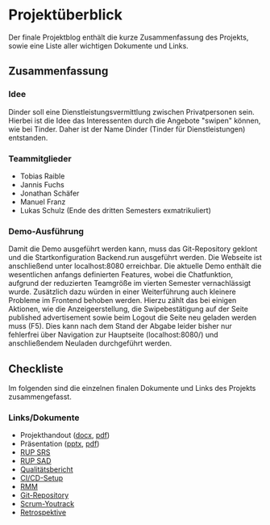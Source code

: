 # Projektüberblick
Der finale Projektblog enthält die kurze Zusammenfassung des Projekts, sowie eine Liste aller wichtigen Dokumente und Links.
## Zusammenfassung
### Idee
Dinder soll eine Dienstleistungsvermittlung zwischen Privatpersonen sein. Hierbei ist die Idee das Interessenten durch die Angebote "swipen" können, wie bei Tinder. Daher ist der Name Dinder (Tinder für Dienstleistungen) entstanden.

### Teammitglieder
- Tobias Raible
- Jannis Fuchs
- Jonathan Schäfer
- Manuel Franz
- Lukas Schulz (Ende des dritten Semesters exmatrikuliert)

### Demo-Ausführung
Damit die Demo ausgeführt werden kann, muss das Git-Repository geklont und die Startkonfiguration Backend.run ausgeführt werden. Die Webseite ist anschließend unter localhost:8080 erreichbar. 
Die aktuelle Demo enthält die wesentlichen anfangs definierten Features, wobei die Chatfunktion, aufgrund der reduzierten Teamgröße im vierten Semester vernachlässigt wurde. Zusätzlich dazu würden in einer Weiterführung auch kleinere Probleme im Frontend behoben werden. Hierzu zählt das bei einigen Aktionen, wie die Anzeigeerstellung, die Swipebestätigung auf der Seite published advertisement sowie beim Logout die Seite neu geladen werden muss (F5). Dies kann nach dem Stand der Abgabe leider bisher nur fehlerfrei über Navigation zur Hauptseite (localhost:8080/) und anschließendem Neuladen durchgeführt werden.

## Checkliste
Im folgenden sind die einzelnen finalen Dokumente und Links des Projekts zusammengefasst.
### Links/Dokumente
- Projekthandout ([docx](https://github.com/dhbw-ka-tinf22b5-dinder/Dinder-SRS/blob/main/finaleAbgabe/Handout_Dinder.docx), [pdf](https://github.com/dhbw-ka-tinf22b5-dinder/Dinder-SRS/blob/main/finaleAbgabe/Handout_Dinder.pdf))
- Präsentation ([pptx](https://github.com/dhbw-ka-tinf22b5-dinder/Dinder-SRS/blob/main/finaleAbgabe/Pr%C3%A4sentation_Dinder.pptx), [pdf](https://github.com/dhbw-ka-tinf22b5-dinder/Dinder-SRS/blob/main/finaleAbgabe/Pr%C3%A4sentation_Dinder.pdf))
- [RUP SRS]()
- [RUP SAD]()
- [Qualitätsbericht]()
- [CI/CD-Setup]()
- [RMM]()
- [Git-Repository]()
- [Scrum-Youtrack]()
- [Retrospektive](https://github.com/dhbw-ka-tinf22b5-dinder/Dinder-SRS/blob/main/finaleAbgabe/Retrospektive.md)

